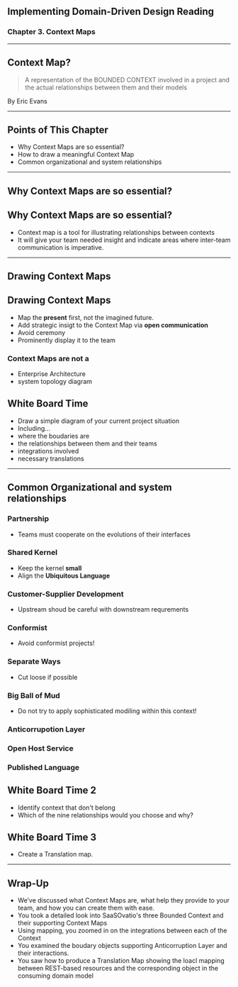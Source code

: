 ## Implementing Domain-Driven Design Reading
### Chapter 3. Context Maps 
---
## Context Map? 
> A representation of the BOUNDED CONTEXT involved in a project and the actual relationships between them and their models

By Eric Evans

---

## Points of This Chapter
- Why Context Maps are so essential?
- How to draw a meaningful Context Map
- Common organizational and system relationships
---
## Why Context Maps are so essential?

>>>
## Why Context Maps are so essential?

- Context map is a tool for illustrating relationships between contexts
- It will give your team needed insight and indicate areas where inter-team communication is imperative. 

---

## Drawing Context Maps
>>>

## Drawing Context Maps
- Map the **present** first, not the imagined future.
- Add strategic insigt to the Context Map via **open communication**
- Avoid ceremony
- Prominently display it to the team

>>>

### Context Maps are not a 
  - Enterprise Architecture
  - system topology diagram


>>>

## White Board Time

- Draw a simple diagram of your current project situation
- Including...
 - where the boudaries are
 - the relationships between them and their teams
 - integrations involved
 - necessary translations

---
## Common Organizational and system relationships

>>>

### Partnership
- Teams must cooperate on the evolutions of their interfaces

>>>

### Shared Kernel
- Keep the kernel **small**
- Align the **Ubiquitous Language** 

>>>

### Customer-Supplier Development
- Upstream shoud be careful with downstream requrements

>>>

### Conformist
- Avoid conformist projects!

>>>

### Separate Ways
- Cut loose  if possible

>>>

### Big Ball of Mud
- Do not try to apply sophisticated modiling within this context!

>>>

### Anticorrupotion Layer

### Open Host Service

### Published Language

>>>


## White Board Time 2
- Identify context that don't belong
- Which of the nine relationships would you choose and why?

>>>
## White Board Time 3
- Create a Translation map.

---
## Wrap-Up
- We’ve discussed what Context Maps are, 
what help they provide to your team, 
and how you can create them with ease. 
- You took a detailed look into SaaSOvatio's three Bounded Context and their supporting Context Maps
- Using mapping, you zoomed in on the integrations between each of the Context
- You examined the boudary objects supporting Anticorruption Layer and their interactions.
- You saw how to produce a Translation Map showing the loacl mapping between REST-based resources and the corresponding object in the consuming domain model

